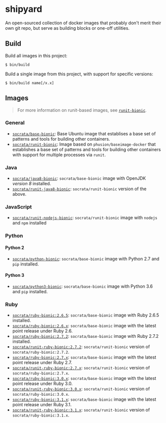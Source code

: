 # shipyard

An open-sourced collection of docker images that probably don't merit their own git repo, but serve as building blocks or one-off utilities.

## Build

Build all images in this project:

    $ bin/build

Build a single image from this project, with support for specific versions:

    $ bin/build name[/x.x]

## Images

> For more information on runit-based images, see [`runit-bionic`](runit-bionic).

### General
- [`socrata/base-bionic`](base-bionic): Base Ubuntu image that establises a base set of patterns and tools for building other containers.
- [`socrata/runit-bionic`](runit-bionic): Image based on `phusion/baseimage-docker` that establishes a base set of patterns and tools for building other containers with support for multiple processes via `runit`.

### Java
- [`socrata/java8-bionic`](runit-java8-bionic): `socrata/base-bionic` image with  OpenJDK *version 8* installed.
- [`socrata/runit-java8-bionic`](runit-java8-bionic): `socrata/runit-bionic` version of the above.

### JavaScript
- [`socrata/runit-nodejs-bionic`](runit-nodejs-bionic): `socrata/runit-bionic` image with `nodejs` and `npm` installed

### Python

#### Python 2
- [`socrata/python-bionic`](python-bionic): `socrata/base-bionic` image with Python 2.7 and `pip` installed.

#### Python 3
- [`socrata/python3-bionic`](python3-bionic): `socrata/base-bionic` image with Python 3.6 and `pip` installed.

### Ruby
- [`socrata/ruby-bionic:2.6.5`](ruby-bionic/2.6.5): `socrata/base-bionic` image with Ruby 2.6.5 installed.
- [`socrata/ruby-bionic:2.6.x`](ruby-bionic/2.6.x): `socrata/base-bionic` image with the latest point release under Ruby 2.6.
- [`socrata/ruby-bionic:2.7.2`](ruby-bionic/2.7.2): `socrata/base-bionic` image with Ruby 2.7.2 installed.
- [`socrata/runit-ruby-bionic:2.7.2`](runit-ruby-bionic/2.7.2): `socrata/runit-bionic` version of `socrata/ruby-bionic:2.7.2`.
- [`socrata/ruby-bionic:2.7.x`](ruby-bionic/2.7.x): `socrata/base-bionic` image with the latest point release under Ruby 2.7.
- [`socrata/runit-ruby-bionic:2.7.x`](runit-ruby-bionic/2.7.x): `socrata/runit-bionic` version of `socrata/ruby-bionic:2.7.x`.
- [`socrata/ruby-bionic:3.0.x`](ruby-bionic/3.0.x): `socrata/base-bionic` image with the latest point release under Ruby 3.0.
- [`socrata/runit-ruby-bionic:3.0.x`](runit-ruby-bionic/3.0.x): `socrata/runit-bionic` version of `socrata/ruby-bionic:3.0.x`.
- [`socrata/ruby-bionic:3.1.x`](ruby-bionic/3.1.x): `socrata/base-bionic` image with the latest point release under Ruby 3.1.
- [`socrata/runit-ruby-bionic:3.1.x`](runit-ruby-bionic/3.1.x): `socrata/runit-bionic` version of `socrata/ruby-bionic:3.1.x`.
